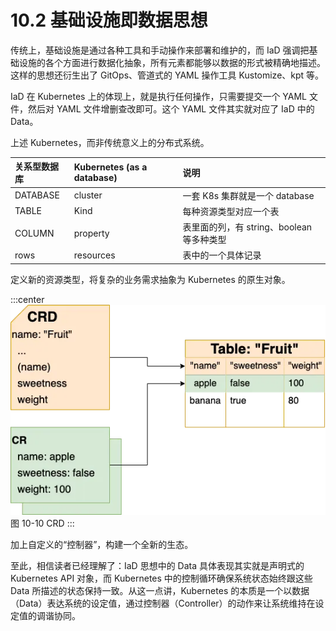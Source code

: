 # 10.2 基础设施即数据思想


传统上，基础设施是通过各种工具和手动操作来部署和维护的，而 IaD 强调把基础设施的各个方面进行数据化抽象，所有元素都能够以数据的形式被精确地描述。这样的思想还衍生出了 GitOps、管道式的 YAML 操作工具 Kustomize、kpt 等。 


IaD 在 Kubernetes 上的体现上，就是执行任何操作，只需要提交一个 YAML 文件，然后对 YAML 文件增删查改即可。这个 YAML 文件其实就对应了 IaD 中的 Data。 

上述 Kubernetes，而非传统意义上的分布式系统。

|关系型数据库|Kubernetes (as a database)|说明|
|:--|:--|:--|
|DATABASE|cluster|一套 K8s 集群就是一个 database |
|TABLE| Kind |每种资源类型对应一个表|
|COLUMN|property|表里面的列，有 string、boolean 等多种类型|
|rows|resources|表中的一个具体记录|


定义新的资源类型，将复杂的业务需求抽象为 Kubernetes 的原生对象。


:::center
  ![](../assets/CRD.webp)<br/>
  图 10-10 CRD
:::

加上自定义的“控制器”，构建一个全新的生态。


至此，相信读者已经理解了：IaD 思想中的 Data 具体表现其实就是声明式的 Kubernetes API 对象，而 Kubernetes 中的控制循环确保系统状态始终跟这些 Data 所描述的状态保持一致。从这一点讲，Kubernetes 的本质是一个以数据（Data）表达系统的设定值，通过控制器（Controller）的动作来让系统维持在设定值的调谐协同。